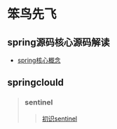 # 笨鸟先飞


## spring源码核心源码解读
* [spring核心概念](https://github.com/yaomz/notepad/issues/1)

## springclould
> ### sentinel
>> [初识sentinel](https://github.com/yaomz/How-to-touch-the-fish/issues/2)

